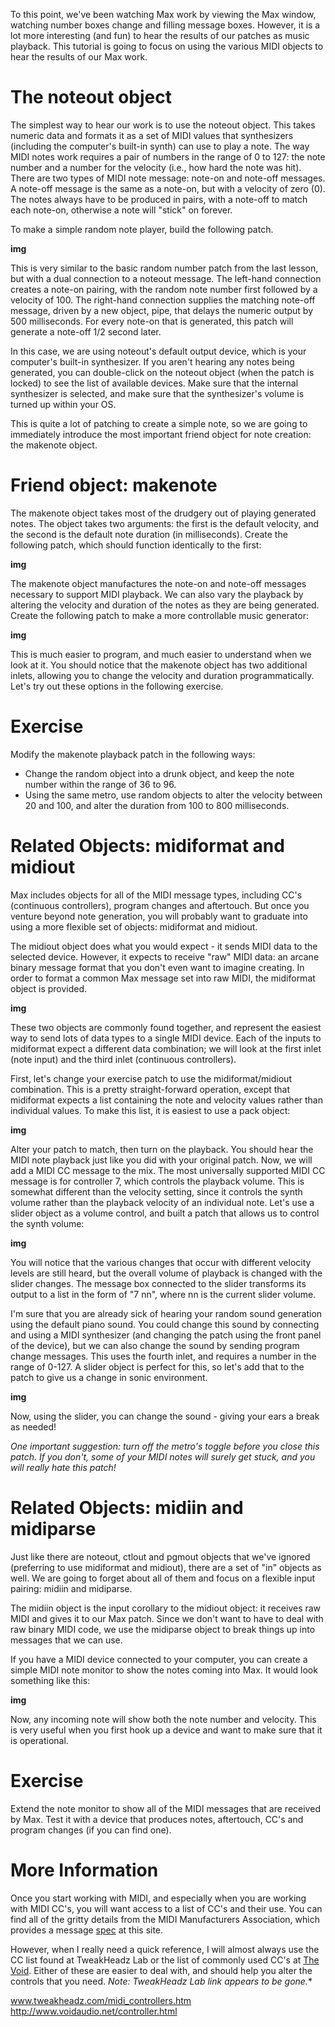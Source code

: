 To this point, we've been watching Max work by viewing the Max window, watching number boxes change and filling message boxes. However, it is a lot more interesting (and fun) to hear the results of our patches as music playback. This tutorial is going to focus on using the various MIDI objects to hear the results of our Max work.

# The noteout object
The simplest way to hear our work is to use the noteout object. This takes numeric data and formats it as a set of MIDI values that synthesizers (including the computer's built-in synth) can use to play a note. The way MIDI notes work requires a pair of numbers in the range of 0 to 127: the note number and a number for the velocity (i.e., how hard the note was hit). There are two types of MIDI note message: note-on and note-off messages. A note-off message is the same as a note-on, but with a velocity of zero (0). The notes always have to be produced in pairs, with a note-off to match each note-on, otherwise a note will "stick" on forever.

To make a simple random note player, build the following patch.

__img__

This is very similar to the basic random number patch from the last lesson, but with a dual connection to a noteout message. The left-hand connection creates a note-on pairing, with the random note number first followed by a velocity of 100. The right-hand connection supplies the matching note-off message, driven by a new object, pipe, that delays the numeric output by 500 milliseconds. For every note-on that is generated, this patch will generate a note-off 1/2 second later.

In this case, we are using noteout's default output device, which is your computer's built-in synthesizer. If you aren't hearing any notes being generated, you can double-click on the noteout object (when the patch is locked) to see the list of available devices. Make sure that the internal synthesizer is selected, and make sure that the synthesizer's volume is turned up within your OS.

This is quite a lot of patching to create a simple note, so we are going to immediately introduce the most important friend object for note creation: the makenote object.

# Friend object: makenote
The makenote object takes most of the drudgery out of playing generated notes. The object takes two arguments: the first is the default velocity, and the second is the default note duration (in milliseconds). Create the following patch, which should function identically to the first:

__img__

The makenote object manufactures the note-on and note-off messages necessary to support MIDI playback. We can also vary the playback by altering the velocity and duration of the notes as they are being generated. Create the following patch to make a more controllable music generator:

__img__

This is much easier to program, and much easier to understand when we look at it. You should notice that the makenote object has two additional inlets, allowing you to change the velocity and duration programmatically. Let's try out these options in the following exercise.

# Exercise
Modify the makenote playback patch in the following ways:
- Change the random object into a drunk object, and keep the note number within the range of 36 to 96.
- Using the same metro, use random objects to alter the velocity between 20 and 100, and alter the duration from 100 to 800 milliseconds.

# Related Objects: midiformat and midiout
Max includes objects for all of the MIDI message types, including CC's (continuous controllers), program changes and aftertouch. But once you venture beyond note generation, you will probably want to graduate into using a more flexible set of objects: midiformat and midiout.

The midiout object does what you would expect - it sends MIDI data to the selected device. However, it expects to receive "raw" MIDI data: an arcane binary message format that you don't even want to imagine creating. In order to format a common Max message set into raw MIDI, the midiformat object is provided.

__img__

These two objects are commonly found together, and represent the easiest way to send lots of data types to a single MIDI device. Each of the inputs to midiformat expect a different data combination; we will look at the first inlet (note input) and the third inlet (continuous controllers).

First, let's change your exercise patch to use the midiformat/midiout combination. This is a pretty straight-forward operation, except that midiformat expects a list containing the note and velocity values rather than individual values. To make this list, it is easiest to use a pack object:

__img__

Alter your patch to match, then turn on the playback. You should hear the MIDI note playback just like you did with your original patch. Now, we will add a MIDI CC message to the mix. The most universally supported MIDI CC message is for controller 7, which controls the playback volume. This is somewhat different than the velocity setting, since it controls the synth volume rather than the playback velocity of an individual note. Let's use a slider object as a volume control, and built a patch that allows us to control the synth volume:

__img__

You will notice that the various changes that occur with different velocity levels are still heard, but the overall volume of playback is changed with the slider changes. The message box connected to the slider transforms its output to a list in the form of "7 nn", where nn is the current slider volume.

I'm sure that you are already sick of hearing your random sound generation using the default piano sound. You could change this sound by connecting and using a MIDI synthesizer (and changing the patch using the front panel of the device), but we can also change the sound by sending program change messages. This uses the fourth inlet, and requires a number in the range of 0-127. A slider object is perfect for this, so let's add that to the patch to give us a change in sonic environment.

__img__

Now, using the slider, you can change the sound - giving your ears a break as needed!

*One important suggestion: turn off the metro's toggle before you close this patch. If you don't, some of your MIDI notes will surely get stuck, and you will really hate this patch!*

# Related Objects: midiin and midiparse
Just like there are noteout, ctlout and pgmout objects that we've ignored (preferring to use midiformat and midiout), there are a set of "in" objects as well. We are going to forget about all of them and focus on a flexible input pairing: midiin and midiparse.

The midiin object is the input corollary to the midiout object: it receives raw MIDI and gives it to our Max patch. Since we don't want to have to deal with raw binary MIDI code, we use the midiparse object to break things up into messages that we can use.

If you have a MIDI device connected to your computer, you can create a simple MIDI note monitor to show the notes coming into Max. It would look something like this:

__img__

Now, any incoming note will show both the note number and velocity. This is very useful when you first hook up a device and want to make sure that it is operational.

# Exercise
Extend the note monitor to show all of the MIDI messages that are received by Max. Test it with a device that produces notes, aftertouch, CC's and program changes (if you can find one).

# More Information
Once you start working with MIDI, and especially when you are working with MIDI CC's, you will want access to a list of CC's and their use. You can find all of the gritty details from the MIDI Manufacturers Association, which provides a message [spec](https://midi.org/specs) at this site.

However, when I really need a quick reference, I will almost always use the CC list found at TweakHeadz Lab or the list of commonly used CC's at [The Void](https://www.voidaudio.net/controller.html). Either of these are easier to deal with, and should help you alter the controls that you need. *Note: TweakHeadz Lab link appears to be gone.**

www.tweakheadz.com/midi_controllers.htm
http://www.voidaudio.net/controller.html
